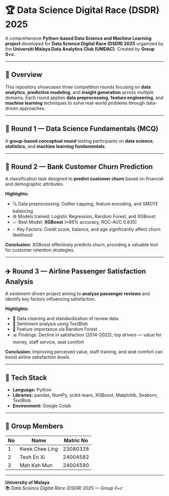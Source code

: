 # 🏆 Data Science Digital Race (DSDR) 2025 


A comprehensive **Python-based Data Science and Machine Learning project** developed for **Data Science Digital Race (DSDR) 2025** organized by the **Universiti Malaya Data Analytics Club (UMDAC)**.
Created by **Group 0+c**.

---

## 📖 Overview
This repository showcases three competition rounds focusing on **data analytics**, **predictive modeling**, and **insight generation** across multiple domains.
Each round applies **data preprocessing**, **feature engineering**, and **machine learning** techniques to solve real-world problems through data-driven approaches.

---

## 🧮 Round 1 — Data Science Fundamentals (MCQ)
A **group-based conceptual round** testing participants on **data science**, **statistics**, and **machine learning fundamentals**.

---

## 🏦 Round 2 — Bank Customer Churn Prediction

A classification task designed to **predict customer churn** based on financial and demographic attributes.

**Highlights:**
- 🔍 Data preprocessing: Outlier capping, feature encoding, and SMOTE balancing
- ⚙️ Models trained: Logistic Regression, Random Forest, and XGBoost
- 📈 Best Model: **XGBoost** (≈86% accuracy, ROC-AUC 0.835)
- 💡 Key Factors: Credit score, balance, and age significantly affect churn likelihood

**Conclusion:**
XGBoost effectively predicts churn, providing a valuable tool for customer retention strategies.

---

## ✈️ Round 3 — Airline Passenger Satisfaction Analysis

A sentiment-driven project aiming to **analyze passenger reviews** and identify key factors influencing satisfaction.

**Highlights:**
- 🧹 Data cleaning and standardization of review data
- 💬 Sentiment analysis using TextBlob
- 🌟 Feature importance via Random Forest
- 📊 Findings: Decline in satisfaction (2014–2022); top drivers — value for money, staff service, seat comfort

**Conclusion:**
Improving perceived value, staff training, and seat comfort can boost airline satisfaction levels.

---

## 🧩 Tech Stack
- **Language:** Python  
- **Libraries:** pandas, NumPy, scikit-learn, XGBoost, Matplotlib, Seaborn, TextBlob
- **Environment:** Google Colab  

---

## 👥 Group Members
| No | Name | Matric No |
|----|------|------------|
| 1 | Kwek Chee Ling | 23080328 |
| 2 | Teoh En Xi | 24004582 |
| 3 | Mah Kah Mun | 24004590 |

---

**University of Malaya**  
📚 *Data Science Digital Race (DSDR) 2025 — Group 0+c*  
